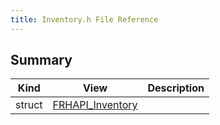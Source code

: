 ```yaml
---
title: Inventory.h File Reference
---
```


## Summary
| Kind | View | Description |
|------|------|-------------|
|struct|[FRHAPI_Inventory](/unreal-plugins/all/structfrhapi__inventory/#structFRHAPI__Inventory)||
